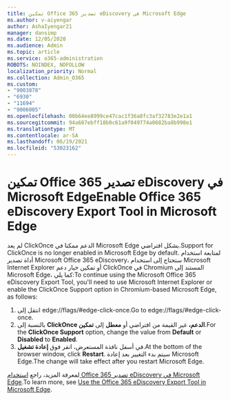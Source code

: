 ```yaml
---
title: تمكين Office 365 تصدير eDiscovery في Microsoft Edge
ms.author: v-aiyengar
author: AshaIyengar21
manager: dansimp
ms.date: 12/05/2020
ms.audience: Admin
ms.topic: article
ms.service: o365-administration
ROBOTS: NOINDEX, NOFOLLOW
localization_priority: Normal
ms.collection: Admin_O365
ms.custom:
- "9003878"
- "6930"
- "11694"
- "9006005"
ms.openlocfilehash: 00b64ee8999ce47cac1f36a8fc3af32783e2e1a1
ms.sourcegitcommit: 94a687ebff18b0c61a9f049774a0682ba8b998e1
ms.translationtype: MT
ms.contentlocale: ar-SA
ms.lasthandoff: 06/19/2021
ms.locfileid: "53023162"
---
```

# <a name="enable-office-365-ediscovery-export-tool-in-microsoft-edge"></a><span data-ttu-id="7b4e4-102">تمكين Office 365 تصدير eDiscovery في Microsoft Edge</span><span class="sxs-lookup"><span data-stu-id="7b4e4-102">Enable Office 365 eDiscovery Export Tool in Microsoft Edge</span></span>

<span data-ttu-id="7b4e4-103">لم يعد ClickOnce الدعم ممكنا في Microsoft Edge بشكل افتراضي.</span><span class="sxs-lookup"><span data-stu-id="7b4e4-103">Support for ClickOnce is no longer enabled in Microsoft Edge by default.</span></span> <span data-ttu-id="7b4e4-104">لمتابعة استخدام أداة تصدير Microsoft Office 365 eDiscovery، ستحتاج إلى استخدام Microsoft Internet Explorer أو تمكين خيار دعم ClickOnce في Chromium المستند إلى Microsoft Edge، كما يلي:</span><span class="sxs-lookup"><span data-stu-id="7b4e4-104">To continue using the Microsoft Office 365 eDiscovery Export Tool, you'll need to use Microsoft Internet Explorer or enable the ClickOnce Support option in Chromium-based Microsoft Edge, as follows:</span></span>

1. <span data-ttu-id="7b4e4-105">انتقل إلى edge://flags/#edge-click-once.</span><span class="sxs-lookup"><span data-stu-id="7b4e4-105">Go to edge://flags/#edge-click-once.</span></span>
1. <span data-ttu-id="7b4e4-106">بالنسبة إلى **ClickOnce الدعم،** غير القيمة  من افتراضي أو **معطل** إلى **تمكين**.</span><span class="sxs-lookup"><span data-stu-id="7b4e4-106">For the **ClickOnce Support** option, change the value from **Default** or **Disabled** to **Enabled**.</span></span>
1. <span data-ttu-id="7b4e4-107">في أسفل نافذة المستعرض، انقر فوق **إعادة تشغيل**.</span><span class="sxs-lookup"><span data-stu-id="7b4e4-107">At the bottom of the browser window, click **Restart**.</span></span> <span data-ttu-id="7b4e4-108">سيتم بدء التغيير بعد إعادة Microsoft Edge.</span><span class="sxs-lookup"><span data-stu-id="7b4e4-108">The change will take effect after you restart Microsoft Edge.</span></span>

<span data-ttu-id="7b4e4-109">لمعرفة المزيد، راجع [استخدام Office 365 تصدير eDiscovery في Microsoft Edge](https://go.microsoft.com/fwlink/?linkid=2111611).</span><span class="sxs-lookup"><span data-stu-id="7b4e4-109">To learn more, see [Use the Office 365 eDiscovery Export Tool in Microsoft Edge](https://go.microsoft.com/fwlink/?linkid=2111611).</span></span>
